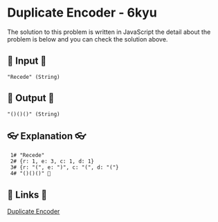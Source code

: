# Duplicate Encoder - 6kyu

The solution to this problem is written in JavaScript the detail about the problem is below and you can check the solution above.

## 🥚 Input 🥚

```
"Recede" (String)
```

## 🐣 Output 🐣

```
"()()()" (String)
```

## 👓 Explanation 👓

```
 1# "Recede"
 2# {r: 1, e: 3, c: 1, d: 1}
 3# {r: "(", e: ")", c: "(", d: "("}
 4# "()()()" 🎉
```

## 🔗 Links 🔗

[Duplicate Encoder](https://www.codewars.com/kata/54b42f9314d9229fd6000d9c)
